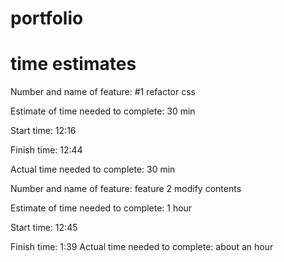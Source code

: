 # portfolio
# time estimates
Number and name of feature: #1 refactor css

Estimate of time needed to complete: 30 min

Start time: 12:16

Finish time: 12:44

Actual time needed to complete: 30 min

Number and name of feature: feature 2 modify contents

Estimate of time needed to complete: 1 hour

Start time: 12:45

Finish time: 1:39
Actual time needed to complete: about an hour